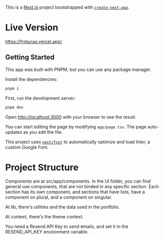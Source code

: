 This is a [Next.js](https://nextjs.org/) project bootstrapped with [`create-next-app`](https://github.com/vercel/next.js/tree/canary/packages/create-next-app).

# Live Version

https://frnlucas.vercel.app/

## Getting Started

This app was built with PNPM, but you can use any package manager. 

Install the dependencies:

```bash
pnpm i
```

First, run the development server:

```bash
pnpm dev
```

Open [http://localhost:3000](http://localhost:3000) with your browser to see the result.

You can start editing the page by modifying `app/page.tsx`. The page auto-updates as you edit the file.

This project uses [`next/font`](https://nextjs.org/docs/basic-features/font-optimization) to automatically optimize and load Inter, a custom Google Font.

# Project Structure

Components are at src/app/components. In the UI folder, you can find general use components, that are not binded in any specific section. Each section has its own component, and sections that have lists, have a component on plural, and a component on singular.

At lib, there's utilities and the data used in the portfolio. 

At context, there's the theme context.

You need a Resend API Key to send emails, and set it in the RESEND_API_KEY environment variable.



